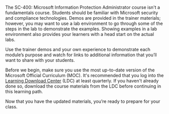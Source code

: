 The SC-400: Microsoft Information Protection Administrator course isn't a fundamentals course. Students should be familiar with Microsoft security and compliance technologies. Demos are provided in the trainer materials; however, you may want to use a lab environment to go through some of the steps in the lab to demonstrate the examples. Showing examples in a lab environment also provides your learners with a head start on the actual labs.

Use the trainer demos and your own experience to demonstrate each module’s purpose and watch for links to additional information that you’ll want to share with your students.

Before we begin, make sure you use the most up-to-date version of the Microsoft Official Curriculum (MOC). It's recommended that you log into the [Learning Download Center](https://aka.ms/ldc) (LDC) at least quarterly. If you haven't already done so, download the course materials from the LDC before continuing in this learning path. 
 
Now that you have the updated materials, you’re ready to prepare for your class.
